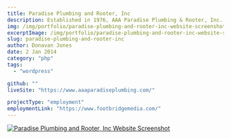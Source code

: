 ```yaml
---
title: Paradise Plumbing and Rooter, Inc
description: Established in 1976, AAA Paradise Plumbing & Rooter, Inc. serves Ventura, Santa Barbara, and Los Angeles Counties, offering quality plumbing services. Our family-owned and operated business is dedicated to providing honest work for a fair wage, from unclogging toilets to repairing slab leaks.
img: /img/portfolio/paradise-plumbing-and-rooter-inc-website-screenshot.png
excerptImage: /img/portfolio/paradise-plumbing-and-rooter-inc-website-screenshot.png
slug: paradise-plumbing-and-rooter-inc
author: Donavan Jones
date: 2 Jan 2014
category: "php"
tags:
  - "wordpress"

github: ""
liveSite: "https://www.aaaparadiseplumbing.com/"

projectType: "employment"
employmentLink: "https://www.footbridgemedia.com/"
---
```


<a href="https://www.aaaparadiseplumbing.com/" target="_blank" rel="noopener noreferrer">
  <img src="/img/portfolio/paradise-plumbing-and-rooter-inc-website-screenshot-full.png" alt="Paradise Plumbing and Rooter, Inc Website Screenshot" />
</a>
